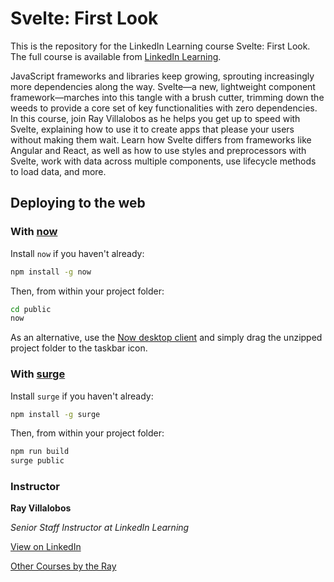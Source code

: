 # Svelte: First Look

This is the repository for the LinkedIn Learning course Svelte: First Look. The full course is available from [LinkedIn Learning][lil-course-url].

JavaScript frameworks and libraries keep growing, sprouting increasingly more dependencies along the way. Svelte—a new, lightweight component framework—marches into this tangle with a brush cutter, trimming down the weeds to provide a core set of key functionalities with zero dependencies. In this course, join Ray Villalobos as he helps you get up to speed with Svelte, explaining how to use it to create apps that please your users without making them wait. Learn how Svelte differs from frameworks like Angular and React, as well as how to use styles and preprocessors with Svelte, work with data across multiple components, use lifecycle methods to load data, and more.

## Deploying to the web

### With [now](https://zeit.co/now)

Install `now` if you haven't already:

```bash
npm install -g now
```

Then, from within your project folder:

```bash
cd public
now
```

As an alternative, use the [Now desktop client](https://zeit.co/download) and simply drag the unzipped project folder to the taskbar icon.

### With [surge](https://surge.sh/)

Install `surge` if you haven't already:

```bash
npm install -g surge
```

Then, from within your project folder:

```bash
npm run build
surge public
```

### Instructor

**Ray Villalobos**

_Senior Staff Instructor at LinkedIn Learning_

[View on LinkedIn](https://www.linkedin.com/in/planetoftheweb?trk=lil_instructor)

[Other Courses by the Ray](https://www.linkedin.com/learning/instructors/ray-villalobos)

[0]: # "Replace these placeholder URLs with actual course URLs"
[lil-course-url]: https://www.linkedin.com/learning/svelte-first-look/
